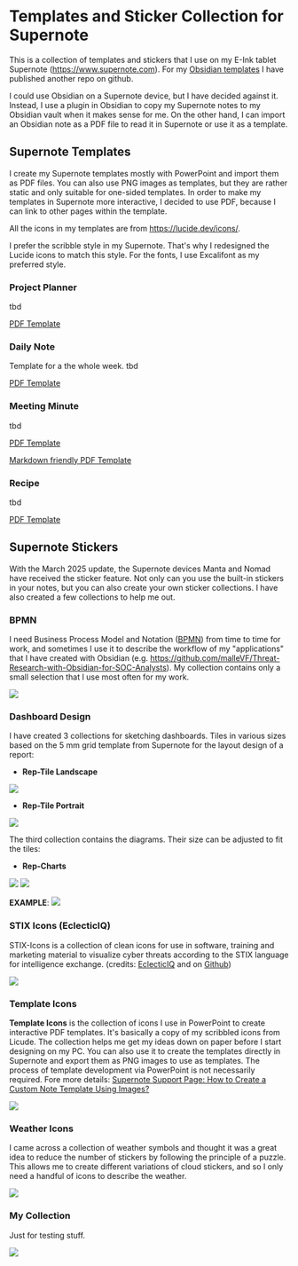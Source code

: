 # Templates and Sticker Collection for Supernote
 
This is a collection of templates and stickers that I use on my E-Ink tablet Supernote (https://www.supernote.com).
For my [Obsidian templates](https://github.com/malleVF/Obsidian-Templates) I have published another repo on github.

I could use Obsidian on a Supernote device, but I have decided against it. Instead, I use a plugin in Obsidian to copy my Supernote notes to my Obsidian vault when it makes sense for me. On the other hand, I can import an Obsidian note as a PDF file to read it in Supernote or use it as a template. 
 
## Supernote Templates

I create my Supernote templates mostly with PowerPoint and import them as PDF files. You can also use PNG images as templates, but they are rather static and only suitable for one-sided templates. In order to make my templates in Supernote more interactive, I decided to use PDF, because I can link to other pages within the template.

All the icons in my templates are from https://lucide.dev/icons/. 

I prefer the scribble style in my Supernote. That's why I redesigned the Lucide icons to match this style. For the fonts, I use Excalifont as my preferred style.

### Project Planner

tbd

[PDF Template](https://github.com/malleVF/Supernote-Templates/blob/main/Files/Templates/Project%20Planner_EN_V1.pdf)

### Daily Note

Template for a the whole week.
tbd

[PDF Template](https://github.com/malleVF/Supernote-Templates/blob/main/Files/Templates/Daily-Note_EN_v1.pdf)


### Meeting Minute

tbd

[PDF Template](https://github.com/malleVF/Supernote-Templates/blob/main/Files/Templates/Meeting_Minute_EN_MD_v1.pdf)

[Markdown friendly PDF Template](https://github.com/malleVF/Supernote-Templates/blob/main/Files/Templates/Meeting_Minute_EN_MD_v1.pdf)

### Recipe

tbd

[PDF Template](https://github.com/malleVF/Supernote-Templates/blob/main/Files/Templates/Recipe_EN_V1.pdf)

## Supernote Stickers
With the March 2025 update, the Supernote devices Manta and Nomad have received the sticker feature. Not only can you use the built-in stickers in your notes, but you can also create your own sticker collections. I have also created a few collections to help me out.

### BPMN
I need Business Process Model and Notation ([BPMN](https://www.omg.org/spec/BPMN/2.0.2/PDF)) from time to time for work, and sometimes I use it to describe the workflow of my "applications" that I have created with Obsidian (e.g. https://github.com/malleVF/Threat-Research-with-Obsidian-for-SOC-Analysts). My collection contains only a small selection that I use most often for my work.

![](https://github.com/malleVF/Supernote-Templates/blob/main/Images/BPMN.png)

### Dashboard Design
I have created 3 collections for sketching dashboards.
Tiles in various sizes based on the 5 mm grid template from Supernote for the layout design of a report:

- **Rep-Tile Landscape**

![](https://github.com/malleVF/Supernote-Templates/blob/main/Images/Dashboard_Tiles_Landscape.png)

- **Rep-Tile Portrait**

![](https://github.com/malleVF/Supernote-Templates/blob/main/Images/Dashboard_Tiles_Portrait_grid-view.png)

The third collection contains the diagrams. Their size can be adjusted to fit the tiles:
- **Rep-Charts**

![](https://github.com/malleVF/Supernote-Templates/blob/main/Images/Dashboard_Content_1.png)
![](https://github.com/malleVF/Supernote-Templates/blob/main/Images/Dashboard_Content_2.png)

**EXAMPLE**:
![](https://github.com/malleVF/Supernote-Templates/blob/main/Images/Dashboard_Example_Cyber-Risk-Report.png)

### STIX Icons (EclecticIQ)
STIX-Icons is a collection of clean icons for use in software, training and marketing material to visualize cyber threats according to the STIX language for intelligence exchange. (credits: [EclecticIQ](https://blog.eclecticiq.com/our-journey-to-support-stix-2.1) and on [Github](https://github.com/eclecticiq/stix-icons))

![](https://github.com/malleVF/Supernote-Templates/blob/main/Images/STIX_Icons.png)

### Template Icons
**Template Icons** is the collection of icons I use in PowerPoint to create interactive PDF templates. It's basically a copy of my scribbled icons from Licude. The collection helps me get my ideas down on paper before I start designing on my PC. 
You can also use it to create the templates directly in Supernote and export them as PNG images to use as templates. The process of template development via PowerPoint is not necessarily required. Fore more details: [Supernote Support Page: How to Create a Custom Note Template Using Images?](https://support.supernote.com/en_US/faq/how-to-create-a-custom-note-template)

![](https://github.com/malleVF/Supernote-Templates/blob/main/Images/Template_Icons.png)

### Weather Icons
I came across a collection of weather symbols and thought it was a great idea to reduce the number of stickers by following the principle of a puzzle. This allows me to create different variations of cloud stickers, and so I only need a handful of icons to describe the weather.

![](https://github.com/malleVF/Supernote-Templates/blob/main/Images/Weather_Icons.png)

### My Collection
Just for testing stuff.

![](https://github.com/malleVF/Supernote-Templates/blob/main/Images/My_Collection.png)
